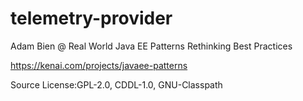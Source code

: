 telemetry-provider
==================

Adam Bien @ Real World Java EE Patterns Rethinking Best Practices

https://kenai.com/projects/javaee-patterns

Source License:GPL-2.0, CDDL-1.0, GNU-Classpath
